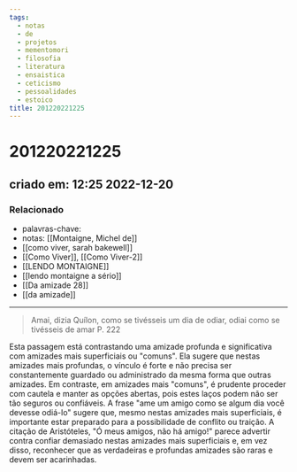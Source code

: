 ```yaml
---
tags:
  - notas
  - de
  - projetos
  - mementomori
  - filosofia
  - literatura
  - ensaistica
  - ceticismo
  - pessoalidades
  - estoico
title: 201220221225
---
```

# 201220221225
## criado em: 12:25 2022-12-20

### Relacionado
- palavras-chave: 
- notas: [[Montaigne, Michel de]]
- [[como viver, sarah bakewell]]
- [[Como Viver]], [[Como Viver-2]]
- [[LENDO MONTAIGNE]]
- [[lendo montaigne a sério]]
- [[Da amizade 28]]
- [[da amizade]]
---
>Amai, dizia Quílon, como se tivésseis um dia de odiar, odiai como se tivésseis de amar
P. 222


Esta passagem está contrastando uma amizade profunda e significativa com amizades mais superficiais ou "comuns". Ela sugere que nestas amizades mais profundas, o vínculo é forte e não precisa ser constantemente guardado ou administrado da mesma forma que outras amizades. Em contraste, em amizades mais "comuns", é prudente proceder com cautela e manter as opções abertas, pois estes laços podem não ser tão seguros ou confiáveis. A frase "ame um amigo como se algum dia você devesse odiá-lo" sugere que, mesmo nestas amizades mais superficiais, é importante estar preparado para a possibilidade de conflito ou traição. A citação de Aristóteles, "Ó meus amigos, não há amigo!" parece advertir contra confiar demasiado nestas amizades mais superficiais e, em vez disso, reconhecer que as verdadeiras e profundas amizades são raras e devem ser acarinhadas.